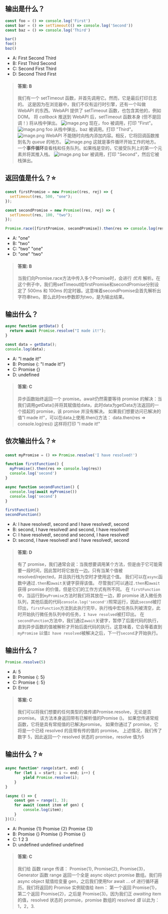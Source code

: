 ## **输出是什么？**
```javascript
const foo = () => console.log('First')
const bar = () => setTimeout(() => console.log('Second'))
const baz = () => console.log('Third')

bar()
foo()
baz()
```

- A: First Second Third
- B: First Third Second
- C: Second First Third
- D: Second Third First
> #### 答案: B
> 我们有一个 setTimeout 函数，并首先调用它。然而，它是最后打印日志的。
> 这是因为在浏览器中，我们不仅有运行时引擎，还有一个叫做 WebAPI 的东西。WebAPI 提供了 setTimeout 函数，也包含其他的，例如 DOM。
> 将 _callback_ 推送到 WebAPI 后，setTimeout 函数本身 (但不是回调！) 将从栈中弹出。
> ![image.png](https://cdn.nlark.com/yuque/0/2023/png/1553840/1685249815567-ccbfeada-9985-4d3a-9444-f9391b108161.png#averageHue=%23f9e8d8&clientId=ub595cd04-e699-4&from=paste&height=296&id=uf988e11f&originHeight=592&originWidth=572&originalType=binary&ratio=2&rotation=0&showTitle=false&size=26318&status=done&style=none&taskId=ub5340de3-ac02-463f-839e-1c97393af9f&title=&width=286)
> 现在，foo 被调用，打印 "First"。
> ![image.png](https://cdn.nlark.com/yuque/0/2023/png/1553840/1685249822966-d4dd7523-59f3-4376-be75-469e12f83432.png#averageHue=%23f9e8d8&clientId=ub595cd04-e699-4&from=paste&height=296&id=u0133ce72&originHeight=592&originWidth=566&originalType=binary&ratio=2&rotation=0&showTitle=false&size=20781&status=done&style=none&taskId=u7c5fd95a-8e33-427b-a8d6-7390607c8a0&title=&width=283)
> foo 从栈中弹出，baz 被调用。打印 "Third"。
> ![image.png](https://cdn.nlark.com/yuque/0/2023/png/1553840/1685249833036-b9ce5d03-9c9d-4042-a272-c7897085ffca.png#averageHue=%23fae8d9&clientId=ub595cd04-e699-4&from=paste&height=300&id=ub7ad7e0a&originHeight=600&originWidth=568&originalType=binary&ratio=2&rotation=0&showTitle=false&size=20813&status=done&style=none&taskId=u246b5950-4a8f-4f50-b8bb-0494c263bde&title=&width=284)
> WebAPI 不能随时向栈内添加内容。相反，它将回调函数推到名为 _queue_ 的地方。
> ![image.png](https://cdn.nlark.com/yuque/0/2023/png/1553840/1685249839767-7453b020-2abc-4772-ac55-82f76d51ef79.png#averageHue=%23fae6d6&clientId=ub595cd04-e699-4&from=paste&height=290&id=u8dfe97f5&originHeight=580&originWidth=556&originalType=binary&ratio=2&rotation=0&showTitle=false&size=18205&status=done&style=none&taskId=ud490e2c6-3bac-460e-9b20-4757c0bb221&title=&width=278)
> 这就是事件循环开始工作的地方。一个**事件循环**查看栈和任务队列。如果栈是空的，它接受队列上的第一个元素并将其推入栈。
> ![image.png](https://cdn.nlark.com/yuque/0/2023/png/1553840/1685249847150-65c55960-4c3b-4bca-ac0a-ba00ab6bb1b1.png#averageHue=%23fae8d8&clientId=ub595cd04-e699-4&from=paste&height=298&id=uefaac374&originHeight=596&originWidth=564&originalType=binary&ratio=2&rotation=0&showTitle=false&size=18442&status=done&style=none&taskId=ufdeac0d7-cf82-485c-a2b2-610a8fca5ad&title=&width=282)
> bar 被调用，打印 "Second"，然后它被栈弹出。

## **返回值是什么？⭐️**
```javascript
const firstPromise = new Promise((res, rej) => {
  setTimeout(res, 500, "one");
});

const secondPromise = new Promise((res, rej) => {
  setTimeout(res, 100, "two");
});

Promise.race([firstPromise, secondPromise]).then(res => console.log(res));
```

- A: "one"
- B: "two"
- C: "two" "one"
- D: "one" "two"
> #### 答案: B
> 当我们向Promise.race方法中传入多个Promise时，会进行 _优先_ 解析。在这个例子中，我们用setTimeout给firstPromise和secondPromise分别设定了 500ms 和 100ms 的定时器。这意味着secondPromise会首先解析出字符串two。那么此时res参数即为two，是为输出结果。

## **输出什么？**
```javascript
async function getData() {
  return await Promise.resolve("I made it!");
}

const data = getData();
console.log(data);
```

- A: "I made it!"
- B: Promise {<resolved>: "I made it!"}
- C: Promise {<pending>}
- D: undefined
> #### 答案: C
> 异步函数始终返回一个 promise。await仍然需要等待 promise 的解决：当我们调用getData()并将其赋值给data，此时data为getData方法返回的一个挂起的 promise，该 promise 并没有解决。
> 如果我们想要访问已解决的值"I made it!"，可以在data上使用.then()方法：
> data.then(res => console.log(res))
> 这样将打印 "I made it!"

## **依次输出什么？⭐️**
```javascript
const myPromise = () => Promise.resolve('I have resolved!')

function firstFunction() {
  myPromise().then(res => console.log(res))
  console.log('second')
}

async function secondFunction() {
  console.log(await myPromise())
  console.log('second')
}

firstFunction()
secondFunction()
```

- A: I have resolved!, second and I have resolved!, second
- B: second, I have resolved! and second, I have resolved!
- C: I have resolved!, second and second, I have resolved!
- D: second, I have resolved! and I have resolved!, second
> #### 答案: D
> 有了 promise，我们通常会说：当我想要调用某个方法，但是由于它可能需要一段时间，因此暂时将它放在一边。只有当某个值被 resolved/rejected，并且执行栈为空时才使用这个值。
> 我们可以在`async`函数中通过`.then`和`await`关键字获得该值。 尽管我们可以通过`.then`和`await`获得 promise 的价值，但是它们的工作方式有所不同。
> 在 `firstFunction`中，当运行到`myPromise`方法时我们将其放在一边，即 promise 进入微任务队列，其他后面的代码`console.log('second')`照常运行，因此`second`被打印出，`firstFunction`方法到此执行完毕，执行栈中宏任务队列被清空，此时开始执行微任务队列中的任务，`I have resolved`被打印出。
> 在`secondFunction`方法中，我们通过`await`关键字，暂停了后面代码的执行，直到异步函数的值被解析才开始后面代码的执行。这意味着，它会等着直到 `myPromise` 以值`I have resolved`被解决之后，下一行`second`才开始执行。

## 输出什么？
```javascript
Promise.resolve(5)
```

- A: 5
- B: Promise {<pending>: 5}
- C: Promise {<fulfilled>: 5}
- D: Error
> #### 答案: C
> 我们可以将我们想要的任何类型的值传递Promise.resolve，无论是否promise。 该方法本身返回带有已解析值的Promise (<fulfilled>)。 如果您传递常规函数，它将是具有常规值的已解决promise。 如果你通过了 promise，它将是一个已经 resolved 的且带有传的值的 promise。
> 上述情况，我们传了数字 5，因此返回一个 resolved 状态的 promise，resolve 值为5

## **输出什么？⭐️**
```javascript
async function* range(start, end) {
	for (let i = start; i <= end; i++) {
		yield Promise.resolve(i);
	}
}

(async () => {
	const gen = range(1, 3);
	for await (const item of gen) {
		console.log(item);
	}
})();
```

- A: Promise {1} Promise {2} Promise {3}
- B: Promise {<pending>} Promise {<pending>} Promise {<pending>}
- C: 1 2 3
- D: undefined undefined undefined
> #### 答案: C
> 我们给 函数 range 传递： Promise{1}, Promise{2}, Promise{3}，Generator 函数 range 返回一个全是 async object promise 数组。我们将 async object 赋值给变量 gen，之后我们使用for await ... of 进行循环遍历。我们将返回的 Promise 实例赋值给 item： 第一个返回 Promise{1}， 第二个返回 Promise{2}，之后是 Promise{3}。因为我们正 _awaiting_ item 的值，resolved 状态的 promsie，promise 数组的 resolved _值_ 以此为： 1，2，3.

